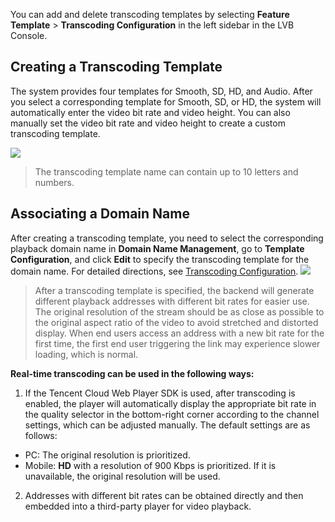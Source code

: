 You can add and delete transcoding templates by selecting **Feature Template** > **Transcoding Configuration** in the left sidebar in the LVB Console.
## Creating a Transcoding Template

The system provides four templates for Smooth, SD, HD, and Audio. After you select a corresponding template for Smooth, SD, or HD, the system will automatically enter the video bit rate and video height. You can also manually set the video bit rate and video height to create a custom transcoding template.

![](https://main.qcloudimg.com/raw/c3208fe3e06c785041954f176960dc8a.png)

>The transcoding template name can contain up to 10 letters and numbers.

## Associating a Domain Name

After creating a transcoding template, you need to select the corresponding playback domain name in **Domain Name Management**, go to **Template Configuration**, and click **Edit** to specify the transcoding template for the domain name. For detailed directions, see [Transcoding Configuration](https://cloud.tencent.com/document/product/267/32834).
![](https://main.qcloudimg.com/raw/7c78f911a92f05293777f19957695874.png)

>After a transcoding template is specified, the backend will generate different playback addresses with different bit rates for easier use. The original resolution of the stream should be as close as possible to the original aspect ratio of the video to avoid stretched and distorted display.
> When end users access an address with a new bit rate for the first time, the first end user triggering the link may experience slower loading, which is normal.


**Real-time transcoding can be used in the following ways:**

1. If the Tencent Cloud Web Player SDK is used, after transcoding is enabled, the player will automatically display the appropriate bit rate in the quality selector in the bottom-right corner according to the channel settings, which can be adjusted manually. The default settings are as follows:
 - PC: The original resolution is prioritized.
 - Mobile: **HD** with a resolution of 900 Kbps is prioritized. If it is unavailable, the original resolution will be used.
2. Addresses with different bit rates can be obtained directly and then embedded into a third-party player for video playback.
